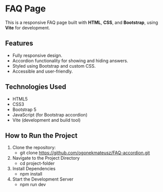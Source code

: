 # FAQ Page

This is a responsive FAQ page built with **HTML**, **CSS**, and **Bootstrap**, using **Vite** for development.

## Features

- Fully responsive design.
- Accordion functionality for showing and hiding answers.
- Styled using Bootstrap and custom CSS.
- Accessible and user-friendly.

## Technologies Used

- HTML5
- CSS3
- Bootstrap 5
- JavaScript (for Bootstrap accordion)
- Vite (development and build tool)

## How to Run the Project

1. Clone the repository:
   - git clone https://github.com/ogonekmateusz/FAQ-accordion.git
2. Navigate to the Project Directory
   - cd project-folder
3. Install Dependencies
   - npm install
4. Start the Development Server
   - npm run dev

